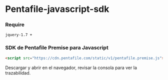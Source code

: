 # Pentafile-javascript-sdk

### Require 
```html
jquery-1.7 +
```

### SDK de Pentafile Premise para Javascript
```html
<script src="https://cdn.pentafile.com/static/v1/pentafile.premise.js"></script>
```

Descargar y abrir en el navegador, revisar la consola para ver la trazabilidad.
